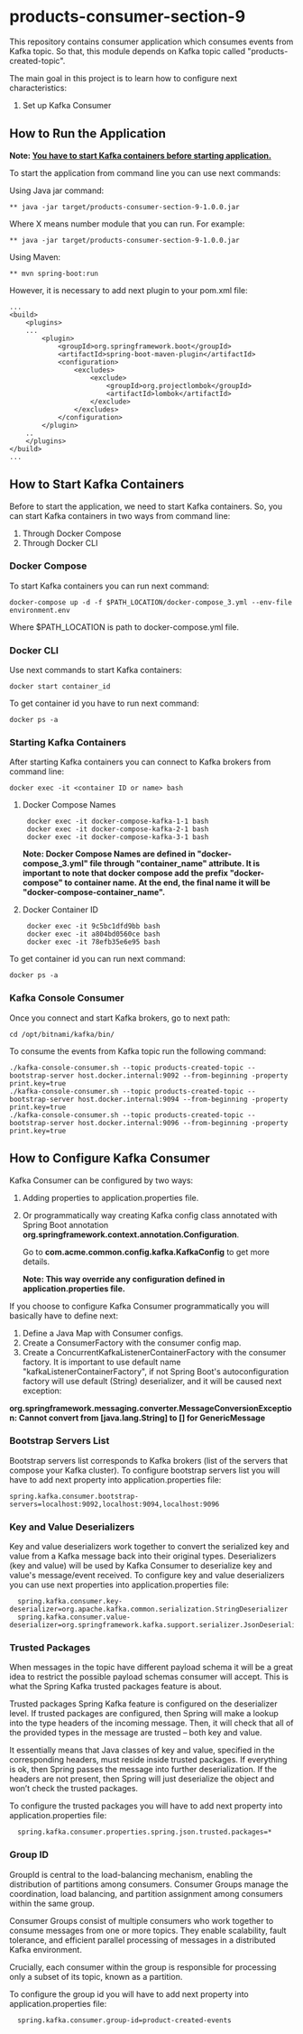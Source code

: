 # products-consumer-section-9

This repository contains consumer application which consumes events from Kafka topic. So that, 
this module depends on Kafka topic called "products-created-topic".

The main goal in this project is to learn how to configure next characteristics:
1. Set up Kafka Consumer


## How to Run the Application
**Note: [You have to start Kafka containers before starting application.](#How-to-Start-Kafka-Containers)**

To start the application from command line you can use next commands:

Using Java jar command:

    ** java -jar target/products-consumer-section-9-1.0.0.jar

Where X means number module that you can run. For example:

    ** java -jar target/products-consumer-section-9-1.0.0.jar

Using Maven:

    ** mvn spring-boot:run

However, it is necessary to add next plugin to your pom.xml file:

```
...
<build>
    <plugins>
    ...
        <plugin>
		    <groupId>org.springframework.boot</groupId>
			<artifactId>spring-boot-maven-plugin</artifactId>
			<configuration>
				<excludes>
					<exclude>
						<groupId>org.projectlombok</groupId>
						<artifactId>lombok</artifactId>
					</exclude>
				</excludes>
			</configuration>
		</plugin>
    ..
    </plugins>
</build>
...
```

## How to Start Kafka Containers
Before to start the application, we need to start Kafka containers. So, you can start Kafka containers in two ways 
from command line:

1. Through Docker Compose
2. Through Docker CLI

### Docker Compose
To start Kafka containers you can run next command:

    docker-compose up -d -f $PATH_LOCATION/docker-compose_3.yml --env-file environment.env

Where $PATH_LOCATION is path to docker-compose.yml file.

### Docker CLI
Use next commands to start Kafka containers:

    docker start container_id

To get container id you have to run next command:

    docker ps -a

### Starting Kafka Containers
After starting Kafka containers you can connect to Kafka brokers from command line:

    docker exec -it <container ID or name> bash

1. Docker Compose Names

        docker exec -it docker-compose-kafka-1-1 bash
        docker exec -it docker-compose-kafka-2-1 bash
        docker exec -it docker-compose-kafka-3-1 bash

    **Note: Docker Compose Names are defined in "docker-compose_3.yml" file through "container_name" attribute.
        It is important to note that docker compose add the prefix "docker-compose" to container name. 
        At the end, the final name it will be "docker-compose-container_name".**

2. Docker Container ID 

        docker exec -it 9c5bc1dfd9bb bash
        docker exec -it a804bd0560ce bash 
        docker exec -it 78efb35e6e95 bash

To get container id you can run next command:

    docker ps -a

### Kafka Console Consumer
Once you connect and start Kafka brokers, go to next path:

    cd /opt/bitnami/kafka/bin/

To consume the events from Kafka topic run the following command:

    ./kafka-console-consumer.sh --topic products-created-topic --bootstrap-server host.docker.internal:9092 --from-beginning -property print.key=true
    ./kafka-console-consumer.sh --topic products-created-topic --bootstrap-server host.docker.internal:9094 --from-beginning -property print.key=true
    ./kafka-console-consumer.sh --topic products-created-topic --bootstrap-server host.docker.internal:9096 --from-beginning -property print.key=true


## How to Configure Kafka Consumer
Kafka Consumer can be configured by two ways:

1. Adding properties to application.properties file.
2. Or programmatically way creating Kafka config class annotated with Spring Boot annotation
   **org.springframework.context.annotation.Configuration**.

   Go to **com.acme.common.config.kafka.KafkaConfig** to get more details.

   **Note: This way override any configuration defined in application.properties file.**

If you choose to configure Kafka Consumer programmatically you will basically have to define next:

1. Define a Java Map with Consumer configs.
2. Create a ConsumerFactory with the consumer config map.
3. Create a ConcurrentKafkaListenerContainerFactory with the consumer factory. It is important to use default name 
"kafkaListenerContainerFactory", if not Spring Boot's autoconfiguration factory will use default (String) deserializer, 
and it will be caused next exception:
  
**org.springframework.messaging.converter.MessageConversionException: Cannot convert from [java.lang.String] to [] for GenericMessage** 

### Bootstrap Servers List
Bootstrap servers list corresponds to Kafka brokers (list of the servers that compose your Kafka cluster). To configure 
bootstrap servers list you will have to add next property into application.properties file: 

    spring.kafka.consumer.bootstrap-servers=localhost:9092,localhost:9094,localhost:9096

### Key and Value Deserializers
Key and value deserializers work together to convert the serialized key and value from a Kafka message back into their
original types. Deserializers (key and value) will be used by Kafka Consumer to deserialize key and value's 
message/event received. To configure key and value deserializers you can use next properties into 
application.properties file: 

      spring.kafka.consumer.key-deserializer=org.apache.kafka.common.serialization.StringDeserializer
      spring.kafka.consumer.value-deserializer=org.springframework.kafka.support.serializer.JsonDeserializer

### Trusted Packages
When messages in the topic have different payload schema it will be a great idea to restrict the possible payload 
schemas consumer will accept. This is what the Spring Kafka trusted packages feature is about. 

Trusted packages Spring Kafka feature is configured on the deserializer level. If trusted packages are configured, 
then Spring will make a lookup into the type headers of the incoming message. Then, it will check that all of 
the provided types in the message are trusted – both key and value.

It essentially means that Java classes of key and value, specified in the corresponding headers, must reside inside 
trusted packages. If everything is ok, then Spring passes the message into further deserialization. If the headers 
are not present, then Spring will just deserialize the object and won’t check the trusted packages.

To configure the trusted packages you will have to add next property into application.properties file:

      spring.kafka.consumer.properties.spring.json.trusted.packages=*

### Group ID
GroupId is central to the load-balancing mechanism, enabling the distribution of partitions among consumers. 
Consumer Groups manage the coordination, load balancing, and partition assignment among consumers within the same group.

Consumer Groups consist of multiple consumers who work together to consume messages from one or more topics. 
They enable scalability, fault tolerance, and efficient parallel processing of messages in a distributed Kafka environment.

Crucially, each consumer within the group is responsible for processing only a subset of its topic, known as a partition.

To configure the group id you will have to add next property into application.properties file:

      spring.kafka.consumer.group-id=product-created-events
